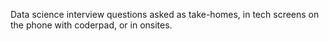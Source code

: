 
Data science interview questions asked as take-homes, 
in tech screens on the phone with coderpad, or in onsites. 